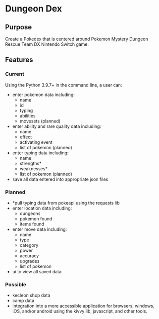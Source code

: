 # Dungeon Dex

## Purpose
Create a Pokedex that is centered around Pokemon Mystery Dungeon Rescue Team DX Nintendo Switch game.

## Features
### Current
Using the Python 3.9.7+ in the command line, a user can:
- enter pokemon data including:
  - name
  - id
  - typing
  - abilities
  - movesets (planned)
- enter ability and rare quality data including:
  - name
  - effect
  - activating event
  - list of pokemon (planned)
- enter typing data including:
  - name
  - strengths*
  - weaknesses*
  - list of pokemon (planned)
- save all data entered into appropriate json files
### Planned
- *pull typing data from pokeapi using the requests lib
- enter location data including:
  - dungeons
  - pokemon found
  - items found
- enter move data including:
  - name
  - type
  - category
  - power
  - accuracy
  - upgrades
  - list of pokemon
- ui to view all saved data
### Possible
- kecleon shop data
- camp data
- integration into a more accessible application for browsers, windows, iOS, and/or android using the kivvy lib, javascript, and other tools.